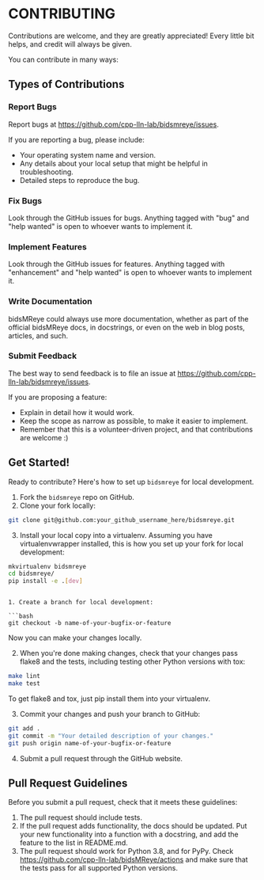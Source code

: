 # CONTRIBUTING

Contributions are welcome, and they are greatly appreciated! Every little bit
helps, and credit will always be given.

You can contribute in many ways:

## Types of Contributions

### Report Bugs

Report bugs at https://github.com/cpp-lln-lab/bidsmreye/issues.

If you are reporting a bug, please include:

- Your operating system name and version.
- Any details about your local setup that might be helpful in troubleshooting.
- Detailed steps to reproduce the bug.

### Fix Bugs

Look through the GitHub issues for bugs. Anything tagged with "bug" and "help
wanted" is open to whoever wants to implement it.

### Implement Features

Look through the GitHub issues for features. Anything tagged with "enhancement"
and "help wanted" is open to whoever wants to implement it.

### Write Documentation

bidsMReye could always use more documentation, whether as part of the official
bidsMReye docs, in docstrings, or even on the web in blog posts, articles, and
such.

### Submit Feedback

The best way to send feedback is to file an issue at
https://github.com/cpp-lln-lab/bidsmreye/issues.

If you are proposing a feature:

- Explain in detail how it would work.
- Keep the scope as narrow as possible, to make it easier to implement.
- Remember that this is a volunteer-driven project, and that contributions are
  welcome :)

## Get Started!

Ready to contribute? Here's how to set up `bidsmreye` for local development.

1. Fork the `bidsmreye` repo on GitHub.
2. Clone your fork locally:

```bash
git clone git@github.com:your_github_username_here/bidsmreye.git
```

3. Install your local copy into a virtualenv. Assuming you have
   virtualenvwrapper installed, this is how you set up your fork for local
   development:

```bash
mkvirtualenv bidsmreye
cd bidsmreye/
pip install -e .[dev]
```
```

1. Create a branch for local development:

```bash
git checkout -b name-of-your-bugfix-or-feature
```

Now you can make your changes locally.

2. When you're done making changes, check that your changes pass flake8 and the
   tests, including testing other Python versions with tox:

```bash
make lint
make test
```

To get flake8 and tox, just pip install them into your virtualenv.

3. Commit your changes and push your branch to GitHub:

```bash
git add .
git commit -m "Your detailed description of your changes."
git push origin name-of-your-bugfix-or-feature
```

4. Submit a pull request through the GitHub website.

## Pull Request Guidelines

Before you submit a pull request, check that it meets these guidelines:

1. The pull request should include tests.
2. If the pull request adds functionality, the docs should be updated.
   Put your new functionality into a function with a docstring,
   and add the feature to the list in README.md.
4. The pull request should work for Python 3.8, and for PyPy.
   Check https://github.com/cpp-lln-lab/bidsMReye/actions
   and make sure that the tests pass for all supported Python versions.
